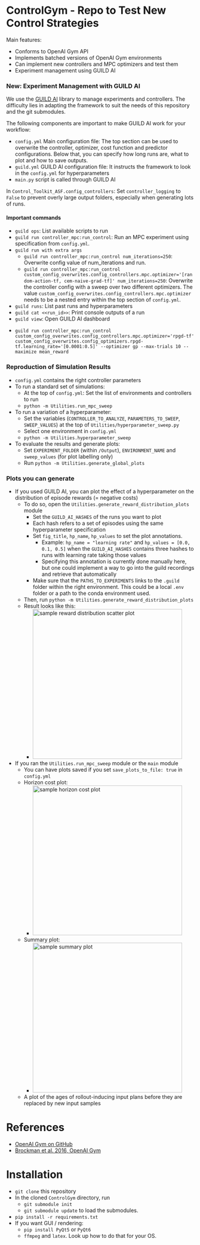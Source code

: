 # ControlGym - Repo to Test New Control Strategies

Main features:
* Conforms to OpenAI Gym API
* Implements batched versions of OpenAI Gym environments
* Can implement new controllers and MPC optimizers and test them
* Experiment management using GUILD AI

### New: Experiment Management with GUILD AI
We use the [GUILD AI](https://guild.ai) library to manage experiments and controllers. The difficulty lies in adapting the framework to suit the needs of this repository and the git submodules.

The following components are important to make GUILD AI work for your workflow:

* `config.yml` Main configuration file: The top section can be used to overwrite the controller, optimizer, cost function and predictor configurations. Below that, you can specify how long runs are, what to plot and how to save outputs.
* `guild.yml` GUILD AI configuration file: It instructs the framework to look in the `config.yml` for hyperparameters
* `main.py` script is called through GUILD AI

In `Control_Toolkit_ASF.config_controllers`: Set `controller_logging` to `False` to prevent overly large output folders, especially when generating lots of runs.

#### Important commands
* `guild ops`: List available scripts to run
* `guild run controller_mpc:run_control`: Run an MPC experiment using specification from `config.yml`.
* `guild run with extra args`
    * `guild run controller_mpc:run_control num_iterations=250`: Overwrite config value of num_iterations and run.
    * `guild run controller_mpc:run_control custom_config_overwrites.config_controllers.mpc.optimizer='[random-action-tf, cem-naive-grad-tf]' num_iterations=250`: Overwrite the controller config with a sweep over two different optimizers. The value `custom_config_overwrites.config_controllers.mpc.optimizer` needs to be a nested entry within the top section of `config.yml`.
* `guild runs`: List past runs and hyperparameters
* `guild cat <<run_id>>`: Print console outputs of a run
* `guild view`: Open GUILD AI dashboard
+ `guild run controller_mpc:run_control custom_config_overwrites.config_controllers.mpc.optimizer='rpgd-tf' custom_config_overwrites.config_optimizers.rpgd-tf.learning_rate='[0.0001:0.5]' --optimizer gp --max-trials 10 --maximize mean_reward`

### Reproduction of Simulation Results
* `config.yml` contains the right controller parameters
* To run a standard set of simulations:
    * At the top of `config.yml`: Set the list of environments and controllers to run
    * `python -m Utilities.run_mpc_sweep`
* To run a variation of a hyperparameter:
    * Set the variables (`CONTROLLER_TO_ANALYZE`, `PARAMETERS_TO_SWEEP`, `SWEEP_VALUES`) at the top of `Utilities/hyperparameter_sweep.py`
    * Select one environment in `config.yml`
    * `python -m Utilities.hyperparameter_sweep`
* To evaluate the results and generate plots:
    * Set `EXPERIMENT_FOLDER` (within `/Output`), `ENVIRONMENT_NAME` and `sweep_values` (for plot labelling only)
    * Run `python -m Utilities.generate_global_plots`

### Plots you can generate
* If you used GUILD AI, you can plot the effect of a hyperparameter on the distribution of episode rewards (= negative costs)
    * To do so, open the `Utilities.generate_reward_distribution_plots` module
        * Set the `GUILD_AI_HASHES` of the runs you want to plot
        * Each hash refers to a set of episodes using the same hyperparameter specification
        * Set `fig_title`, `hp_name`, `hp_values` to set the plot annotations.
            * Example: `hp_name = "learning rate"` and `hp_values = [0.0, 0.1, 0.5]` when the `GUILD_AI_HASHES` contains three hashes to runs with learning rate taking those values
            * Specifying this annotation is currently done manually here, but one could implement a way to go into the guild recordings and retrieve that automatically
        * Make sure that the `PATHS_TO_EXPERIMENTS` links to the `.guild` folder within the right environment. This could be a local `.env` folder or a path to the conda environment used.
    * Then, run `python -m Utilities.generate_reward_distribution_plots`
    * Result looks like this:
        * <img src="Visualizations/sample_figures/sample_reward_distribution_plot.png" alt="sample reward distribution scatter plot" width="400"/>
* If you ran the `Utilities.run_mpc_sweep` module or the `main` module
    * You can have plots saved if you set `save_plots_to_file: true` in `config.yml`
    * Horizon cost plot:
        * <img src="Visualizations/sample_figures/sample_horizon_cost_plot.png" alt="sample horizon cost plot" width="400"/>
    * Summary plot:
        * <img src="Visualizations/sample_figures/sample_summary_plot.png" alt="sample summary plot" width="400"/>
    * A plot of the ages of rollout-inducing input plans before they are replaced by new input samples
        


# References
* [OpenAI Gym on GitHub](https://github.com/openai/gym)
* [Brockman et al. 2016, OpenAI Gym](https://arxiv.org/abs/1606.01540)


# Installation
* `git clone` this repository
* In the cloned `ControlGym` directory, run
    * `git submodule init`
    * `git submodule update` to load the submodules.
* `pip install -r requirements.txt`
* If you want GUI / rendering:
  * `pip install PyQt5` or `PyQt6`
  * `ffmpeg` and `latex`. Look up how to do that for your OS.
